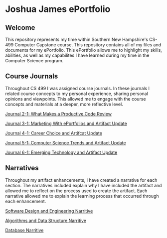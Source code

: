 # Joshua James ePortfolio

## Welcome

This repository represents my time within Southern New Hampshire's CS-499 Computer Capstone course. This repository contains all of my files and documents for my ePortfolio. This ePortfolio allows me to highlight my skills, abilities, as well as my capabilites I have learned during my time in the Computer Science program.

## Course Journals
Throughout CS 499 I was assigned course journals. In these journals I related course concepts to my personal experience, sharing personal opinions and viewpoints. This allowed me to engage with the course concepts and materials at a deeper, more reflective level.

<p>
  <a href="https://github.com/jjoshua123444/ePortfolio/blob/main/CS499/2-1%20Journal%20What%20Makes%20a%20Productive%20Code%20Review.pdf">Journal 2-1: What Makes a Productive Code Review</a>
</p>
<p>
  <a href="https://github.com/jjoshua123444/ePortfolio/blob/main/CS499/3-1%20Journal%20Marketing%20With%20ePortfolios%20and%20Artifact%20Update.pdf">Journal 3-1: Marketing With ePortfolios and Artifact Update</a>
</p>
<p>
  <a href="https://github.com/jjoshua123444/ePortfolio/blob/main/CS499/4-1%20Journal%20Career%20Choice%20and%20Artifcat%20Update.pdf">Journal 4-1: Career Choice and Artifcat Update</a>
</p>
<p>
  <a href="https://github.com/jjoshua123444/ePortfolio/blob/main/CS499/5-1%20Journal%20Computer%20Science%20Trends%20and%20Artifact%20Update.pdf">Journal 5-1: Computer Science Trends and Artifact Update</a>
</p>
<p>
  <a href="https://github.com/jjoshua123444/ePortfolio/blob/main/CS499/6-1%20Journal%20Emerging%20Technology%20and%20Artifact%20Update.pdf">Journal 6-1: Emerging Technology and Artifact Update</a>
</p>

## Narratives
Throughout my artifact enhancements, I have created a narrative for each section. The narratives included explain why I have included the artifact and allowed me to reflect on the process used to create the artifact. Each narrative allowed me to explain the learning process that occurred through each enhancement. 
<p>
  <a href="https://github.com/jjoshua123444/ePortfolio/blob/main/CS499/Software%20Design%20and%20Engineering%20Narritive.pdf">Software Design and Engineering Narritive</a>
</p>
<p>
  <a href="https://github.com/jjoshua123444/ePortfolio/blob/main/CS499/Algorithms%20and%20Data%20Structure%20Narritive.pdf">Algorithms and Data Structure Narritive</a>
</p>
<p>
  <a href="https://github.com/jjoshua123444/ePortfolio/blob/main/CS499/Database%20Narritive.pdf">Database Narritive</a>
</p>
